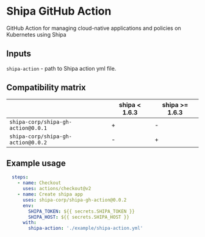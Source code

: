 # Shipa GitHub Action

GitHub Action for managing cloud-native applications and policies on Kubernetes using Shipa

## Inputs

`shipa-action` - path to Shipa action yml file.

## Compatibility matrix

|                               | shipa < 1.6.3 | shipa >= 1.6.3 | 
|-------------------------------|-----------------|-----------------|
| `shipa-corp/shipa-gh-action@0.0.1`  | +               | -              |
| `shipa-corp/shipa-gh-action@0.0.2` | -               | +              |

## Example usage

```yaml
  steps:
    - name: Checkout
      uses: actions/checkout@v2
    - name: Create shipa app
      uses: shipa-corp/shipa-gh-action@0.0.2
      env:
        SHIPA_TOKEN: ${{ secrets.SHIPA_TOKEN }}
        SHIPA_HOST: ${{ secrets.SHIPA_HOST }}
      with:
        shipa-action: './example/shipa-action.yml'
``` 